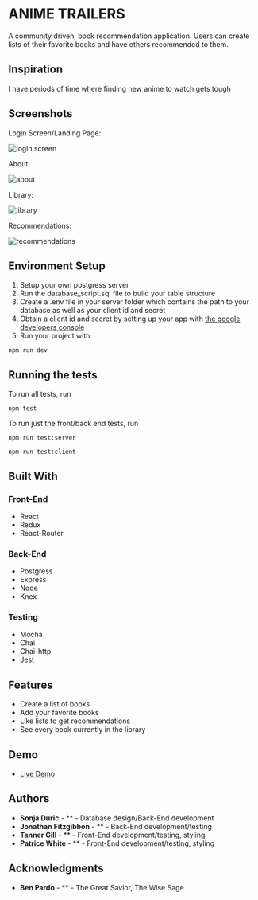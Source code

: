 
# ANIME TRAILERS

A community driven, book recommendation application. Users can create lists of their favorite books and have others recommended to them.

## Inspiration

I have periods of time where finding new anime to watch gets tough 

## Screenshots
Login Screen/Landing Page:

![login screen](screenshots/login.png)

About:

![about](screenshots/about.png)

Library:

![library](screenshots/library.png)

Recommendations:

![recommendations](screenshots/recommendations.png)

## Environment Setup

1. Setup your own postgress server
2. Run the database_script.sql file to build your table structure
3. Create a .env file in your server folder which contains the path to your database as well as your client id and secret
4. Obtain a client id and secret by setting up your app with [the google developers console](https://console.developers.google.com/)
5. Run your project with
```
npm run dev
```

## Running the tests

To run all tests, run
```
npm test
```
To run just the front/back end tests, run
```
npm run test:server

npm run test:client
```

## Built With

### Front-End
* React
* Redux
* React-Router

### Back-End
* Postgress
* Express
* Node
* Knex

### Testing
* Mocha
* Chai
* Chai-http
* Jest

## Features

* Create a list of books
* Add your favorite books
* Like lists to get recommendations
* See every book currently in the library

## Demo

- [Live Demo](https://book-thing.herokuapp.com/)

## Authors

* **Sonja Duric** - ** - Database design/Back-End development
* **Jonathan Fitzgibbon** - ** - Back-End development/testing
* **Tanner Gill** - ** - Front-End development/testing, styling
* **Patrice White** - ** - Front-End development/testing, styling

## Acknowledgments

* **Ben Pardo** - ** - The Great Savior, The Wise Sage
